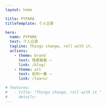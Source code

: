 ```yaml
---
layout: home

title: PYPARA
titleTemplate: 个人记录

hero:
  name: PYPARA
  text: 个人记录
  tagline: Things change, roll with it.
  actions:
    - theme: brand
      text: 随便看看 →
      link: /blog/
    - theme: alt
      text: 批判一番 →
      link: /learn/

# features:
#   - title: "Things change, roll with it."
#     details: 
---
```


<!-- ---
home: true
heroImage: /home.jpeg
# heroAlt: 图片 alt
# tagline: 默认使用 description
actions:
  - text: 随便看看 →
    link: /blog/
  - text: 批判一番 →
    link: /learn/
    type: secondary
# features:
#   - title: 简洁至上
#     details: 以 Markdown 为中心的项目结构，以最少的配置帮助你专注于写作。
#   - title: Vue 驱动
#     details: 享受 Vue 的开发体验，可以在 Markdown 中使用 Vue 组件，又可以使用 Vue 来开发自定义主题。
#   - title: 高性能
#     details: VuePress 会为每个页面预渲染生成静态的 HTML，同时，每个页面被加载的时候，将作为 SPA 运行。
footer: Powered by Vuepress | Copyright © PYPARA
--- -->
